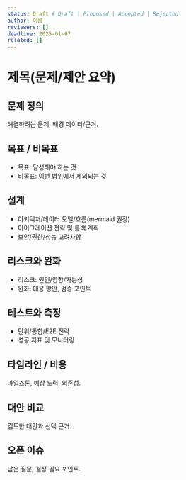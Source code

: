 ```yaml
---
status: Draft # Draft | Proposed | Accepted | Rejected
author: 이름
reviewers: []
deadline: 2025-01-07
related: []
---
```


# 제목(문제/제안 요약)

## 문제 정의
해결하려는 문제, 배경 데이터/근거.

## 목표 / 비목표
- 목표: 달성해야 하는 것
- 비목표: 이번 범위에서 제외되는 것

## 설계
- 아키텍처/데이터 모델/흐름(mermaid 권장)
- 마이그레이션 전략 및 롤백 계획
- 보안/권한/성능 고려사항

## 리스크와 완화
- 리스크: 원인/영향/가능성
- 완화: 대응 방안, 검증 포인트

## 테스트와 측정
- 단위/통합/E2E 전략
- 성공 지표 및 모니터링

## 타임라인 / 비용
마일스톤, 예상 노력, 의존성.

## 대안 비교
검토한 대안과 선택 근거.

## 오픈 이슈
남은 질문, 결정 필요 포인트.

